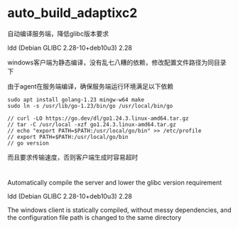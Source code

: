# auto_build_adaptixc2

自动编译服务端，降低glibc版本要求

ldd (Debian GLIBC 2.28-10+deb10u3) 2.28

windows客户端为静态编译，没有乱七八糟的依赖，修改配置文件路径为同目录下

由于agent在服务端编译，确保服务端运行环境满足以下依赖

```
sudo apt install golang-1.23 mingw-w64 make
sudo ln -s /usr/lib/go-1.23/bin/go /usr/local/bin/go

// curl -LO https://go.dev/dl/go1.24.3.linux-amd64.tar.gz
// tar -C /usr/local -xzf go1.24.3.linux-amd64.tar.gz
// echo "export PATH=$PATH:/usr/local/go/bin" >> /etc/profile
// export PATH=$PATH:/usr/local/go/bin
// go version
```
而且要求传输速度，否则客户端生成时容易超时

#

Automatically compile the server and lower the glibc version requirement

ldd (Debian GLIBC 2.28-10+deb10u3) 2.28

The windows client is statically compiled, without messy dependencies, and the configuration file path is changed to the same directory

